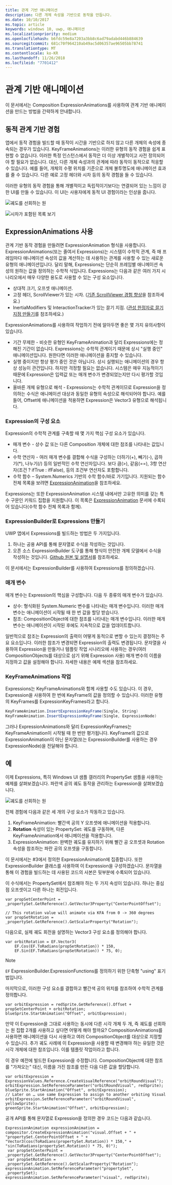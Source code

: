 ```yaml
---
title: 관계 기반 애니메이션
description: 다른 개체 속성을 기반으로 동작을 만듭니다.
ms.date: 10/10/2017
ms.topic: article
keywords: windows 10, uwp, 애니메이션
ms.localizationpriority: medium
ms.openlocfilehash: b6fdc59e8a7203a3bb8c6ad79adabd446b884639
ms.sourcegitcommit: 681c70f964210ab49ac5d06357ae96505bb78741
ms.translationtype: MT
ms.contentlocale: ko-KR
ms.lasthandoff: 11/26/2018
ms.locfileid: "7701412"
---
```

# <a name="relation-based-animations"></a>관계 기반 애니메이션

이 문서에서는 Composition ExpressionAnimations를 사용하여 관계 기반 애니메이션을 만드는 방법을 간략하게 안내합니다.

## <a name="dynamic-relation-based-experiences"></a>동적 관계 기반 경험

앱에서 동작 경험을 빌드할 때 동작이 시간을 기반으로 하지 않고 다른 개체의 속성에 종속되는 경우가 있습니다. KeyFrameAnimations는 이러한 유형의 동작 경험을 쉽게 표현할 수 없습니다. 이러한 특정 인스턴스에서 동작은 더 이상 개별적이고 사전 정의되어야 할 필요가 없습니다. 대신, 다른 개체 속성과의 관계에 따라 동작이 동적으로 적응할 수 있습니다. 예를 들어, 개체의 수평 위치를 기준으로 개체 불투명도에 애니메이션 효과를 줄 수 있습니다. 다른 예로 고정 헤더와 시차 등의 동작 경험을 들 수 있습니다.

이러한 유형의 동작 경험을 통해 개별적이고 독립적이기보다는 연결되어 있는 느낌이 강한 UI를 만들 수 있습니다. 이 UI는 사용자에게 동적 UI 경험이라는 인상을 줍니다.

![궤도를 선회하는 원](images/animation/orbit.gif)

![시차가 포함된 목록 보기](images/animation/parallax.gif)

## <a name="using-expressionanimations"></a>ExpressionAnimations 사용

관계 기반 동작 경험을 만들려면 ExpressionAnimation 형식을 사용합니다. ExpressionAnimations(또는 줄여서 Expressions)는 시스템이 수학적 관계, 즉 매 프레임마다 애니메이션 속성의 값을 계산하는 데 사용하는 관계를 사용할 수 있는 새로운 유형의 애니메이션입니다. 달리 말해, Expressions는 단순히 프레임별 애니메이션 속성의 원하는 값을 정의하는 수학적 식입니다. Expressions는 다음과 같은 여러 가지 시나리오에서 매우 다양한 용도로 사용할 수 있는 구성 요소입니다.

- 상대적 크기, 오프셋 애니메이션.
- 고정 헤더, ScrollViewer가 있는 시차. ([기존 ScrollViewer 경험 향상](scroll-input-animations.md)을 참조하세요.)
- InertiaModifiers 및 InteractionTracker가 있는 끌기 지점. ([관성 한정자로 끌기 지점 만들기](inertia-modifiers.md)를 참조하세요.)

ExpressionAnimations를 사용하여 작업하기 전에 알아두면 좋은 몇 가지 유의사항이 있습니다.

- 기간 무제한 - 비슷한 유형인 KeyFrameAnimation과 달리 Expressions에는 정해진 기간이 없습니다. Expressions는 수학적 관계이기 때문에 상시 "실행 중인" 애니메이션입니다. 원한다면 이러한 애니메이션을 중지할 수 있습니다.
- 실행 중이지만 항상 평가 중인 것은 아닙니다. 상시 실행되는 애니메이션의 경우 항상 성능이 관건입니다. 하지만 걱정할 필요는 없습니다. 시스템은 매우 지능적이기 때문에 Expression은 입력값 또는 매개 변수가 변경되었는지만 다시 평가할 것입니다.
- 올바른 개체 유형으로 해석 - Expressions는 수학적 관계이므로 Expression을 정의하는 수식은 애니메이션 대상과 동일한 유형의 속성으로 해석되어야 합니다. 예를 들어, Offset에 애니메이션을 적용하면 Expression은 Vector3 유형으로 해석됩니다.

### <a name="components-of-an-expression"></a>Expression의 구성 요소

Expression의 수학적 관계를 구축할 때 몇 가지 핵심 구성 요소가 있습니다.

- 매개 변수 - 상수 값 또는 다른 Composition 개체에 대한 참조를 나타내는 값입니다.
- 수학 연산자 - 여러 매개 변수를 결합해 수식을 구성하는 더하기(+), 빼기(-), 곱하기(*), 나누기(/) 등의 일반적인 수학 연산자입니다. 보다 큼(>), 같음(==), 3항 연산자(조건 ? ifTrue : ifFalse), 등의 조건부 연산자도 포함합니다.
- 수학 함수 – System.Numerics 기반의 수학 함수/바로 가기입니다. 지원되는 함수 전체 목록을 보려면 [ExpressionAnimation](https://docs.microsoft.com/uwp/api/Windows.UI.Composition.ExpressionAnimation)을 참조하세요.

Expressions는 또한 ExpressionAnimation 시스템 내에서만 고유한 의미를 갖는 특수 구문인 키워드 집합을 지원합니다. 이 목록은 [ExpressionAnimation](https://docs.microsoft.com/uwp/api/Windows.UI.Composition.ExpressionAnimation) 문서에 수록되어 있습니다(수학 함수 전체 목록과 함께).

### <a name="creating-expressions-with-expressionbuilder"></a>ExpressionBuilder로 Expressions 만들기

UWP 앱에서 Expressions를 빌드하는 방법은 두 가지입니다.

1. 하나는 공용 API를 통해 문자열로 수식을 작성하는 것입니다.
1. 오픈 소스 ExpressionBuilder 도구를 통해 형식이 안전한 개체 모델에서 수식을 작성하는 것입니다. [Github 원본 및 설명서](https://github.com/Microsoft/WindowsUIDevLabs/tree/master/ExpressionBuilder)를 참조하세요.

이 문서에서는 ExpressionBuilder를 사용하여 Expressions를 정의하겠습니다.

### <a name="parameters"></a>매개 변수

매개 변수는 Expression의 핵심을 구성합니다. 다음 두 종류의 매개 변수가 있습니다.

- 상수: 형식화된 System.Numeric 변수를 나타내는 매개 변수입니다. 이러한 매개 변수는 애니메이션이 시작될 때 한 번 값을 할당 받습니다.
- 참조: CompositionObject에 대한 참조를 나타내는 매개 변수입니다. 이러한 매개 변수는 애니메이션이 시작된 후에도 지속적으로 값을 업데이트합니다.

일반적으로 참조는 Expression의 출력이 어떻게 동적으로 변할 수 있는지 결정하는 주요 요소입니다. 이러한 참조가 변경되면 Expression의 출력도 변경됩니다. 문자열을 사용하여 Expression을 만들거나 템플릿 작업 시나리오에 사용하는 경우(여러 CompositionObjects를 대상으로 삼기 위해 Expression 사용) 매개 변수의 이름을 지정하고 값을 설정해야 합니다. 자세한 내용은 예제 섹션을 참조하세요.

### <a name="working-with-keyframeanimations"></a>KeyFrameAnimations 작업

Expressions는 KeyFrameAnimations와 함께 사용할 수도 있습니다. 이 경우, Expression을 사용하여 한 번에 KeyFrame의 값을 정의할 수 있습니다. 이러한 유형의 KeyFrames를 ExpressionKeyFrames라고 합니다.

```csharp
KeyFrameAnimation.InsertExpressionKeyFrame(Single, String)
KeyFrameAnimation.InsertExpressionKeyFrame(Single, ExpressionNode)
```

그러나 ExpressionAnimations와 달리 ExpressionKeyFrames는 KeyFrameAnimation이 시작될 때 한 번만 평가됩니다. KeyFrame의 값으로 ExpressionAnimation이 아닌 문자열(또는 ExpressionBuilder를 사용하는 경우 ExpressionNode)을 전달해야 합니다.

## <a name="example"></a>예

이제 Expressions, 특히 Windows UI 샘플 갤러리의 PropertySet 샘플을 사용하는 예제를 살펴보겠습니다. 파란색 공의 궤도 동작을 관리하는 Expression을 살펴보겠습니다.

![궤도를 선회하는 원](images/animation/orbit.gif)

전체 경험에 다음과 같은 세 개의 구성 요소가 작동하고 있습니다.

1. KeyFrameAnimation: 빨간색 공의 Y 오프셋에 애니메이션을 적용합니다.
1. **Rotation** 속성이 있는 PropertySet: 궤도를 구동하며, 다른 KeyFrameAnimation에서 애니메이션을 적용합니다.
1. ExpressionAnimation: 완벽한 궤도를 유지하기 위해 빨간 공 오프셋과 Rotation 속성을 참조하는 파란 공의 오프셋을 구동합니다.

이 문서에서는 #3에서 정의한 ExpressionAnimation에 집중합니다. 또한 ExpressionBuilder 클래스를 사용하여 이 Expression을 구성하겠습니다. 문자열을 통해 이 경험을 빌드하는 데 사용된 코드의 사본은 뒷부분에 수록되어 있습니다.

이 수식에서는 PropertySet에서 참조해야 하는 두 가지 속성이 있습니다. 하나는 중심점 오프셋이고 다른 하나는 회전입니다.

```
var propSetCenterPoint =
_propertySet.GetReference().GetVector3Property("CenterPointOffset");

// This rotation value will animate via KFA from 0 -> 360 degrees
var propSetRotation = _propertySet.GetReference().GetScalarProperty("Rotation");
```

다음으로, 실제 궤도 회전을 설명하는 Vector3 구성 요소를 정의해야 합니다.

```
var orbitRotation = EF.Vector3(
    EF.Cos(EF.ToRadians(propSetRotation)) * 150,
    EF.Sin(EF.ToRadians(propSetRotation)) * 75, 0);
```

> [!NOTE]
> `EF` ExpressionBuilder.ExpressionFunctions를 정의하기 위한 단축형 "using" 표기법입니다.

마지막으로, 이러한 구성 요소를 결합하고 빨간색 공의 위치를 참조하여 수학적 관계를 정의합니다.

```
var orbitExpression = redSprite.GetReference().Offset + propSetCenterPoint + orbitRotation;
blueSprite.StartAnimation("Offset", orbitExpression);
```

만약 이 Expression을 그대로 사용하는 동시에 다른 시각 개체 두 개, 즉 궤도를 선회하는 원 집합 2개를 사용하고 싶다면 어떻게 해야 할까요? CompositionAnimations를 사용하면 애니메이션을 다시 사용하고 여러 CompositionObject를 대상으로 지정할 수 있습니다. 추가 궤도 사례에 이 Expression을 사용할 때 변경해야 하는 유일한 것은 시각 개체에 대한 참조입니다. 이를 템플릿 작업이라고 합니다.

이 경우 예전에 빌드한 Expression을 수정합니다. CompositionObject에 대한 참조를 "가져오는" 대신, 이름을 가진 참조를 만든 다음 다른 값을 할당합니다.

```
var orbitExpression = ExpressionValues.Reference.CreateVisualReference("orbitRoundVisual");
orbitExpression.SetReferenceParameter("orbitRoundVisual", redSprite);
blueSprite.StartAnimation("Offset", orbitExpression);
// Later on … use same Expression to assign to another orbiting Visual
orbitExpression.SetReferenceParameter("orbitRoundVisual", yellowSprite);
greenSprite.StartAnimation("Offset", orbitExpression);
```

공개 API를 통해 문자열로 Expression을 정의한 경우 코드는 다음과 같습니다.

```
ExpressionAnimation expressionAnimation =
compositor.CreateExpressionAnimation("visual.Offset + " +
"propertySet.CenterPointOffset + " +
"Vector3(cos(ToRadians(propertySet.Rotation)) * 150," + "sin(ToRadians(propertySet.Rotation)) * 75, 0)");
 var propSetCenterPoint = _propertySet.GetReference().GetVector3Property("CenterPointOffset");
 var propSetRotation = _propertySet.GetReference().GetScalarProperty("Rotation");
expressionAnimation.SetReferenceParameter("propertySet", _propertySet);
expressionAnimation.SetReferenceParameter("visual", redSprite);
```

